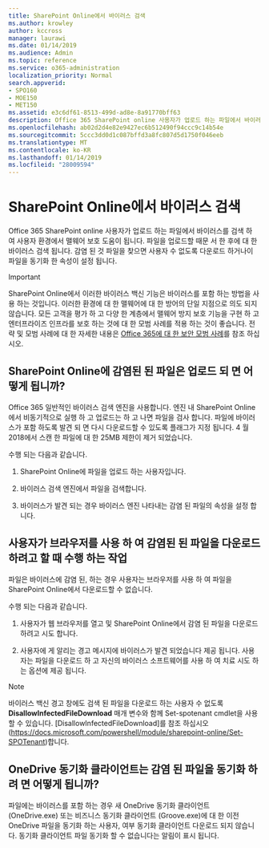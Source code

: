 ```yaml
---
title: SharePoint Online에서 바이러스 검색
ms.author: krowley
author: kccross
manager: laurawi
ms.date: 01/14/2019
ms.audience: Admin
ms.topic: reference
ms.service: o365-administration
localization_priority: Normal
search.appverid:
- SPO160
- MOE150
- MET150
ms.assetid: e3c6df61-8513-499d-ad8e-8a91770bff63
description: Office 365 SharePoint online 사용자가 업로드 하는 파일에서 바이러스를 검색 하 여 사용자 환경에서 맬웨어 보호 도움이 됩니다. 파일을 업로드할 때문 서 한 후에 대 한 바이러스 검색 됩니다. 감염 된 것 파일을 찾으면 사용자 수 없도록 다운로드 하거나이 파일을 동기화 한 속성이 설정 됩니다.
ms.openlocfilehash: ab02d2d4e82e9427ec6b512490f94ccc9c14b54e
ms.sourcegitcommit: 5ccc3dd0d1c087bffd3a8fc807d5d1750f046eeb
ms.translationtype: MT
ms.contentlocale: ko-KR
ms.lasthandoff: 01/14/2019
ms.locfileid: "28009594"
---
```

# <a name="virus-detection-in-sharepoint-online"></a>SharePoint Online에서 바이러스 검색

Office 365 SharePoint online 사용자가 업로드 하는 파일에서 바이러스를 검색 하 여 사용자 환경에서 맬웨어 보호 도움이 됩니다. 파일을 업로드할 때문 서 한 후에 대 한 바이러스 검색 됩니다. 감염 된 것 파일을 찾으면 사용자 수 없도록 다운로드 하거나이 파일을 동기화 한 속성이 설정 됩니다.
  
> [!IMPORTANT]
> SharePoint Online에서 이러한 바이러스 백신 기능은 바이러스를 포함 하는 방법을 사용 하는 것입니다. 이러한 환경에 대 한 맬웨어에 대 한 방어의 단일 지점으로 의도 되지 않습니다. 모든 고객을 평가 하 고 다양 한 계층에서 맬웨어 방지 보호 기능을 구현 하 고 엔터프라이즈 인프라를 보호 하는 것에 대 한 모범 사례를 적용 하는 것이 좋습니다. 전략 및 모범 사례에 대 한 자세한 내용은 [Office 365에 대 한 보안 모범 사례](security-best-practices.md)를 참조 하십시오. 
  
## <a name="what-happens-when-an-infected-file-is-uploaded-to-sharepoint-online"></a>SharePoint Online에 감염된 된 파일은 업로드 되 면 어떻게 됩니까?

Office 365 일반적인 바이러스 검색 엔진을 사용합니다. 엔진 내 SharePoint Online에서 비동기적으로 실행 하 고 업로드는 하 고 나면 파일을 검사 합니다. 파일에 바이러스가 포함 하도록 발견 되 면 다시 다운로드할 수 있도록 플래그가 지정 됩니다. 4 월 2018에서 스캔 한 파일에 대 한 25MB 제한이 제거 되었습니다.
  
수행 되는 다음과 같습니다.
  
1. SharePoint Online에 파일을 업로드 하는 사용자입니다.
    
2. 바이러스 검색 엔진에서 파일을 검색합니다.
    
3. 바이러스가 발견 되는 경우 바이러스 엔진 나타내는 감염 된 파일의 속성을 설정 합니다.
    
## <a name="what-happens-when-a-user-tries-to-download-an-infected-file-by-using-the-browser"></a>사용자가 브라우저를 사용 하 여 감염된 된 파일을 다운로드 하려고 할 때 수행 하는 작업

파일은 바이러스에 감염 된, 하는 경우 사용자는 브라우저를 사용 하 여 파일을 SharePoint Online에서 다운로드할 수 없습니다.
  
수행 되는 다음과 같습니다.
  
1. 사용자가 웹 브라우저를 열고 및 SharePoint Online에서 감염 된 파일을 다운로드 하려고 시도 합니다.
    
2. 사용자에 게 알리는 경고 메시지에 바이러스가 발견 되었습니다 제공 됩니다. 사용자는 파일을 다운로드 하 고 자신의 바이러스 소프트웨어를 사용 하 여 치료 시도 하는 옵션에 제공 됩니다.

> [!NOTE]
> 바이러스 백신 경고 창에도 검색 된 파일을 다운로드 하는 사용자 수 없도록 **DisallowInfectedFileDownload** 매개 변수와 함께 Set-spotenant cmdlet을 사용할 수 있습니다. [DisallowInfectedFileDownload]를 참조 하십시오 (https://docs.microsoft.com/powershell/module/sharepoint-online/Set-SPOTenant)합니다.
    
## <a name="what-happens-when-the-onedrive-sync-client-tries-to-sync-an-infected-file"></a>OneDrive 동기화 클라이언트는 감염 된 파일을 동기화 하 려 면 어떻게 됩니까?

파일에는 바이러스를 포함 하는 경우 새 OneDrive 동기화 클라이언트 (OneDrive.exe) 또는 비즈니스 동기화 클라이언트 (Groove.exe)에 대 한 이전 OneDrive 파일을 동기화 하는 사용자, 여부 동기화 클라이언트 다운로드 되지 않습니다. 동기화 클라이언트 파일 동기화 할 수 없습니다는 알림이 표시 됩니다.
  


